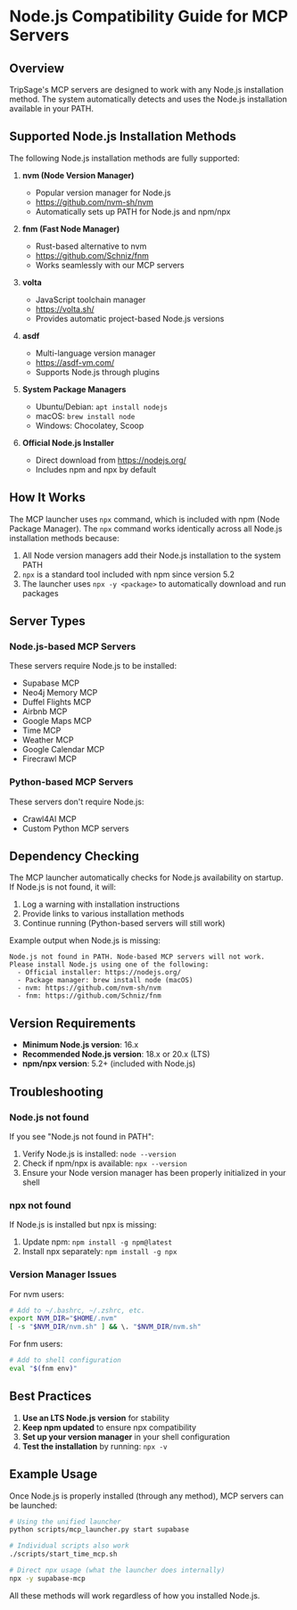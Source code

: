 # Node.js Compatibility Guide for MCP Servers

## Overview

TripSage's MCP servers are designed to work with any Node.js installation method. The system automatically detects and uses the Node.js installation available in your PATH.

## Supported Node.js Installation Methods

The following Node.js installation methods are fully supported:

1. **nvm (Node Version Manager)**
   - Popular version manager for Node.js
   - https://github.com/nvm-sh/nvm
   - Automatically sets up PATH for Node.js and npm/npx

2. **fnm (Fast Node Manager)**
   - Rust-based alternative to nvm
   - https://github.com/Schniz/fnm
   - Works seamlessly with our MCP servers

3. **volta**
   - JavaScript toolchain manager
   - https://volta.sh/
   - Provides automatic project-based Node.js versions

4. **asdf**
   - Multi-language version manager
   - https://asdf-vm.com/
   - Supports Node.js through plugins

5. **System Package Managers**
   - Ubuntu/Debian: `apt install nodejs`
   - macOS: `brew install node`
   - Windows: Chocolatey, Scoop

6. **Official Node.js Installer**
   - Direct download from https://nodejs.org/
   - Includes npm and npx by default

## How It Works

The MCP launcher uses `npx` command, which is included with npm (Node Package Manager). The `npx` command works identically across all Node.js installation methods because:

1. All Node version managers add their Node.js installation to the system PATH
2. `npx` is a standard tool included with npm since version 5.2
3. The launcher uses `npx -y <package>` to automatically download and run packages

## Server Types

### Node.js-based MCP Servers
These servers require Node.js to be installed:
- Supabase MCP
- Neo4j Memory MCP
- Duffel Flights MCP
- Airbnb MCP
- Google Maps MCP
- Time MCP
- Weather MCP
- Google Calendar MCP
- Firecrawl MCP

### Python-based MCP Servers
These servers don't require Node.js:
- Crawl4AI MCP
- Custom Python MCP servers

## Dependency Checking

The MCP launcher automatically checks for Node.js availability on startup. If Node.js is not found, it will:

1. Log a warning with installation instructions
2. Provide links to various installation methods
3. Continue running (Python-based servers will still work)

Example output when Node.js is missing:
```
Node.js not found in PATH. Node-based MCP servers will not work.
Please install Node.js using one of the following:
  - Official installer: https://nodejs.org/
  - Package manager: brew install node (macOS)
  - nvm: https://github.com/nvm-sh/nvm
  - fnm: https://github.com/Schniz/fnm
```

## Version Requirements

- **Minimum Node.js version**: 16.x
- **Recommended Node.js version**: 18.x or 20.x (LTS)
- **npm/npx version**: 5.2+ (included with Node.js)

## Troubleshooting

### Node.js not found
If you see "Node.js not found in PATH":
1. Verify Node.js is installed: `node --version`
2. Check if npm/npx is available: `npx --version`
3. Ensure your Node version manager has been properly initialized in your shell

### npx not found
If Node.js is installed but npx is missing:
1. Update npm: `npm install -g npm@latest`
2. Install npx separately: `npm install -g npx`

### Version Manager Issues
For nvm users:
```bash
# Add to ~/.bashrc, ~/.zshrc, etc.
export NVM_DIR="$HOME/.nvm"
[ -s "$NVM_DIR/nvm.sh" ] && \. "$NVM_DIR/nvm.sh"
```

For fnm users:
```bash
# Add to shell configuration
eval "$(fnm env)"
```

## Best Practices

1. **Use an LTS Node.js version** for stability
2. **Keep npm updated** to ensure npx compatibility
3. **Set up your version manager** in your shell configuration
4. **Test the installation** by running: `npx -v`

## Example Usage

Once Node.js is properly installed (through any method), MCP servers can be launched:

```bash
# Using the unified launcher
python scripts/mcp_launcher.py start supabase

# Individual scripts also work
./scripts/start_time_mcp.sh

# Direct npx usage (what the launcher does internally)
npx -y supabase-mcp
```

All these methods will work regardless of how you installed Node.js.